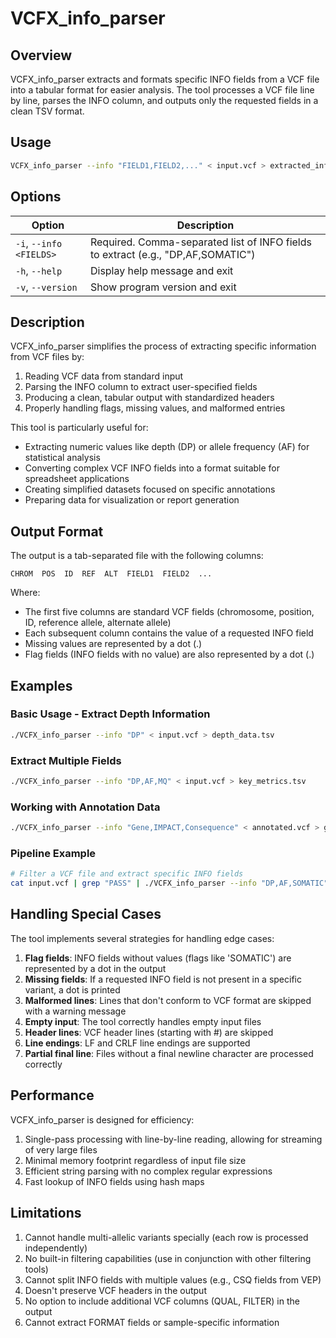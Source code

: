 # VCFX_info_parser

## Overview

VCFX_info_parser extracts and formats specific INFO fields from a VCF file into a tabular format for easier analysis. The tool processes a VCF file line by line, parses the INFO column, and outputs only the requested fields in a clean TSV format.

## Usage

```bash
VCFX_info_parser --info "FIELD1,FIELD2,..." < input.vcf > extracted_info.tsv
```

## Options

| Option | Description |
|--------|-------------|
| `-i`, `--info <FIELDS>` | Required. Comma-separated list of INFO fields to extract (e.g., "DP,AF,SOMATIC") |
| `-h`, `--help` | Display help message and exit |
| `-v`, `--version` | Show program version and exit |

## Description

VCFX_info_parser simplifies the process of extracting specific information from VCF files by:

1. Reading VCF data from standard input
2. Parsing the INFO column to extract user-specified fields
3. Producing a clean, tabular output with standardized headers
4. Properly handling flags, missing values, and malformed entries

This tool is particularly useful for:
- Extracting numeric values like depth (DP) or allele frequency (AF) for statistical analysis
- Converting complex VCF INFO fields into a format suitable for spreadsheet applications
- Creating simplified datasets focused on specific annotations
- Preparing data for visualization or report generation

## Output Format

The output is a tab-separated file with the following columns:

```
CHROM  POS  ID  REF  ALT  FIELD1  FIELD2  ...
```

Where:
- The first five columns are standard VCF fields (chromosome, position, ID, reference allele, alternate allele)
- Each subsequent column contains the value of a requested INFO field
- Missing values are represented by a dot (.)
- Flag fields (INFO fields with no value) are also represented by a dot (.)

## Examples

### Basic Usage - Extract Depth Information

```bash
./VCFX_info_parser --info "DP" < input.vcf > depth_data.tsv
```

### Extract Multiple Fields

```bash
./VCFX_info_parser --info "DP,AF,MQ" < input.vcf > key_metrics.tsv
```

### Working with Annotation Data

```bash
./VCFX_info_parser --info "Gene,IMPACT,Consequence" < annotated.vcf > gene_impacts.tsv
```

### Pipeline Example

```bash
# Filter a VCF file and extract specific INFO fields
cat input.vcf | grep "PASS" | ./VCFX_info_parser --info "DP,AF,SOMATIC" > filtered_annotations.tsv
```

## Handling Special Cases

The tool implements several strategies for handling edge cases:

1. **Flag fields**: INFO fields without values (flags like 'SOMATIC') are represented by a dot in the output
2. **Missing fields**: If a requested INFO field is not present in a specific variant, a dot is printed
3. **Malformed lines**: Lines that don't conform to VCF format are skipped with a warning message
4. **Empty input**: The tool correctly handles empty input files
5. **Header lines**: VCF header lines (starting with #) are skipped
6. **Line endings**: LF and CRLF line endings are supported
7. **Partial final line**: Files without a final newline character are processed correctly

## Performance

VCFX_info_parser is designed for efficiency:

1. Single-pass processing with line-by-line reading, allowing for streaming of very large files
2. Minimal memory footprint regardless of input file size
3. Efficient string parsing with no complex regular expressions
4. Fast lookup of INFO fields using hash maps

## Limitations

1. Cannot handle multi-allelic variants specially (each row is processed independently)
2. No built-in filtering capabilities (use in conjunction with other filtering tools)
3. Cannot split INFO fields with multiple values (e.g., CSQ fields from VEP)
4. Doesn't preserve VCF headers in the output
5. No option to include additional VCF columns (QUAL, FILTER) in the output
6. Cannot extract FORMAT fields or sample-specific information 